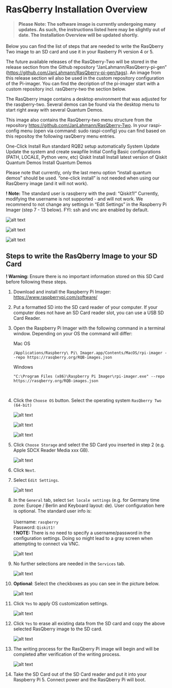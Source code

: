 # RasQberry Installation Overview

> #### **Please Note:** The software image is currently undergoing many updates. As such, the instructions listed here may be slightly out of date. The Installation Overview will be updated shortly.

Below you can find the list of steps that are needed to write the RasQberry Two image to
an SD card and use it in your Rasberry Pi version 4 or 5.

The future available releases of the RasQberry-Two will be stored in the release section
from the Github repository “JanLahmann/RasQberry-pi-gen”
(https://github.com/JanLahmann/RasQberry-pi-gen/tags). An image from this release
section wil also be used in the custom repository configuration of the Pi-imager. You can
find the decription of the pi-imager start with a custom repository incl. rasQberry-two
the section below.

The RasQberry image contains a desktop environment that was adjusted for the
rasqberry-two. Several demos can be found via the desktop menu to start right away with
several Quantum Demos.

This image also contains the RasQberry-two menu structure from the repository
https://github.com/JanLahmann/RasQberry-Two. In your raspi-config menu (open via
command: sudo raspi-config) you can find based on this repositoy the following
rasQberry menu entries.

One-Click Install Run standard RQB2 setup automatically
System Update Update the system and create swapfile
Initial Config Basic configurations (PATH, LOCALE, Python venv, etc)
Qiskit Install Install latest version of Qiskit
Quantum Demos Install Quantum Demos

Please note that currently, only the last menu option “install quantum demos” should
be used. “one-click install” is not needed when using our RasQberry image (and it will
not work).

**! Note:** The standard user is rasqberry with the pwd: “Qiskit1!”
Currently, modifying the username is not supported - and will not work.
We recommend to not change any settings in “Edit Settings” in the Raspberry Pi Imager
(step 7 - 13 below). FYI: ssh and vnc are enabled by default.

![alt text](/installation-images/image.png)

![alt text](/installation-images/image-1.png)

![alt text](/installation-images/image-2.png)

## Steps to write the RasQberry Image to your SD Card

**! Warning:** Ensure there is no important information stored on this SD Card before following these steps.

1. Download and install the Raspberry Pi Imager: https://www.raspberrypi.com/software/

2. Put a formatted SD into the SD card reader of your computer. If your computer does not have an SD Card reader slot, you can use a USB SD Card Reader.

3. Open the Raspberry Pi Imager with the following command in a terminal window. Depending on your OS the command will differ:

   Mac OS

   ```
   /Applications/Raspberry\ Pi\ Imager.app/Contents/MacOS/rpi-imager --repo https://rasqberry.org/RQB-images.json
   ```

   Windows

   ```
   "C:\Program Files (x86)\Raspberry Pi Imager\rpi-imager.exe" --repo https://rasqberry.org/RQB-images.json
   ```

   <br/>

4. Click the `Choose OS` button. Select the operating system `RasQberry Two (64-bit)`

   ![alt text](/installation-images/image-5.png)

   ![alt text](/installation-images/image-6.png)

   ![alt text](/installation-images/image-7.png)

5. Click `Choose Storage` and select the SD Card you inserted in step 2 (e.g. Apple SDCX Reader Media xxx GB).

   ![alt text](/installation-images/image-8.png)

6. Click `Next`.

7. Select `Edit Settings`.

   ![alt text](/installation-images/image-9.png)

8. In the `General` tab, select `Set locale settings` (e.g. for Germany time zone: Europe / Berlin and Keyboard layout: de). User configuration here is optional. The standard user info is:\
   <br />Username: `rasqberry`
   <br />Password: `Qiskit1!`
   <br />
   **! NOTE:** There is no need to specify a username/password in the configuration settings. Doing so might lead to a gray screen when attempting to connect via VNC.

   ![alt text](/installation-images/image-10.png)

9. No further selections are needed in the `Services` tab.

   ![alt text](/installation-images/image-11.png)

10. **Optional**: Select the checkboxes as you can see in the picture below.

    ![alt text](/installation-images/image-12.png)

11. Click `Yes` to apply OS customization settings.

    ![alt text](/installation-images/image-13.png)

12. Click `Yes` to erase all existing data from the SD card and copy the above selected RasQberry image to the SD card.

    ![alt text](/installation-images/image-14.png)

13. The writing process for the RasQberry Pi image will begin and will be completed after verification of the writing process.

    ![alt text](/installation-images/image-15.png)

14. Take the SD Card out of the SD Card reader and put it into your Raspberry Pi 5. Connect power and the RasQberry Pi will boot.
